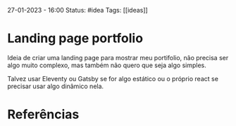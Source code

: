 27-01-2023 - 16:00
Status: #idea
Tags: [[ideas]]

# Landing page portfolio

Ideia de criar uma landing page para mostrar meu portifolio, não precisa ser algo muito complexo, mas também não quero que seja algo simples.

Talvez usar Eleventy ou Gatsby se for algo estático ou o próprio react se precisar usar algo dinâmico nela.

# Referências